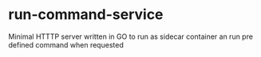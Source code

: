 # run-command-service
Minimal HTTTP server written in GO to run as sidecar container an run pre defined command when requested 
